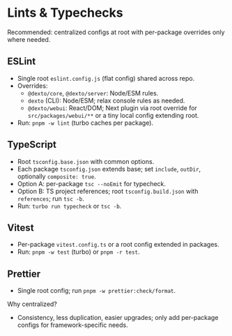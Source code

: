 # Lints & Typechecks

Recommended: centralized configs at root with per-package overrides only where needed.

## ESLint
- Single root `eslint.config.js` (flat config) shared across repo.
- Overrides:
  - `@dexto/core`, `@dexto/server`: Node/ESM rules.
  - `dexto` (CLI): Node/ESM; relax console rules as needed.
  - `@dexto/webui`: React/DOM; Next plugin via root override for `src/packages/webui/**` or a tiny local config extending root.
- Run: `pnpm -w lint` (turbo caches per package).

## TypeScript
- Root `tsconfig.base.json` with common options.
- Each package `tsconfig.json` extends base; set `include`, `outDir`, optionally `composite: true`.
- Option A: per-package `tsc --noEmit` for typecheck.
- Option B: TS project references; root `tsconfig.build.json` with `references`; run `tsc -b`.
- Run: `turbo run typecheck` or `tsc -b`.

## Vitest
- Per-package `vitest.config.ts` or a root config extended in packages.
- Run: `pnpm -w test` (turbo) or `pnpm -r test`.

## Prettier
- Single root config; run `pnpm -w prettier:check/format`.

Why centralized?
- Consistency, less duplication, easier upgrades; only add per-package configs for framework-specific needs.

